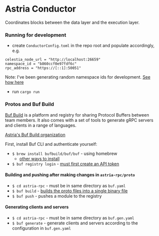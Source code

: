 # Astria Conductor

Coordinates blocks between the data layer and the execution layer.

### Running for development

* create `ConductorConfig.toml` in the repo root and populate accordingly, e.g.

```
celestia_node_url = "http://localhost:26659"
namespace_id = "b860ccf0e97fdf6c"
rpc_address = "https://[::1]:50051"
```

Note: I've been generating random namespace ids for development. [See how here](https://go.dev/play/p/7ltvaj8lhRl)

* run `cargo run`

### Protos and Buf Build

[Buf Build](https://buf.build/) is a platform and registry for sharing Protocol Buffers between team members. It also comes with a set of tools to generate gRPC servers and clients in a range of languages.

[Astria's Buf Build organization](https://buf.build/astria)

First, install Buf CLI and authenticate yourself:

* `$ brew install bufbuild/buf/buf` - using homebrew
    * [other ways to install](https://docs.buf.build/installation)
* `$ buf registry login` - [must first create an API token](https://docs.buf.build/tutorials/getting-started-with-bsr#create-an-api-token)

#### Building and pushing after making changes in `astria-rpc/proto`

* `$ cd astria-rpc` - must be in same directory as `buf.yaml`
* `$ buf build` - [builds the proto files into a single binary file](https://docs.buf.build/build/explanation#what-are-buf-images)
* `$ buf push` - pushes a module to the registry

#### Generating clients and servers

* `$ cd astria-rpc` - must be in same directory as `buf.gen.yaml`
* `$ buf generate` - generate clients and servers according to the configuration in `buf.gen.yaml`
